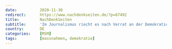 ```yaml
---
date:          2020-11-30
redirect:      https://www.nachdenkseiten.de/?p=67492
title:         NachDenkSeiten
subtitle:      'Im Journalismus riecht es nach Verrat an der Demokratie'
country:       DE
categories:    [MSM]
tags:          [massnahmen, demokratie]
---
```

